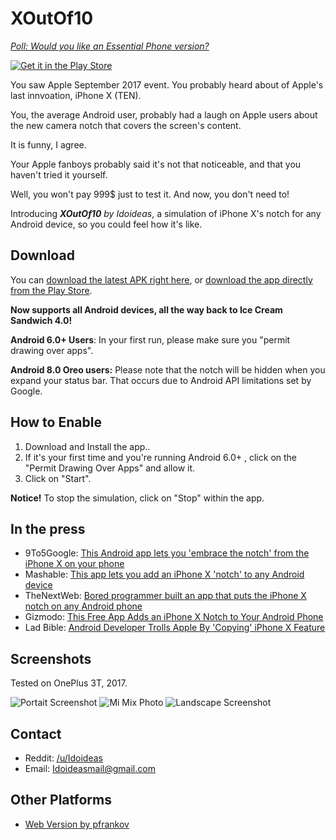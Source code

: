 # XOutOf10

[*Poll: Would you like an Essential Phone version?*](http://www.strawpoll.me/13964446)

[![Get it in the Play Store](https://i.imgur.com/GcvRPKp.png)](https://play.google.com/store/apps/details?id=com.idoideas.xoutof10)

You saw Apple September 2017 event. You probably heard about of Apple's last innvoation, iPhone X (TEN).

You, the average Android user, probably had a laugh on Apple users about the new camera notch that covers the screen's content.

It is funny, I agree.

Your Apple fanboys probably said it's not that noticeable, and that you haven't tried it yourself.

Well, you won't pay 999$ just to test it. And now, you don't need to!

Introducing ***XOutOf10*** *by Idoideas*, a simulation of iPhone X's notch for any Android device, so you could feel how it's like.

## Download

You can [download the latest APK right here](https://github.com/idoideas/XOutOf10/blob/master/XOutOf10.apk?raw=true), or [download the app directly from the Play Store](https://play.google.com/store/apps/details?id=com.idoideas.xoutof10).

**Now supports all Android devices, all the way back to Ice Cream Sandwich 4.0!**

**Android 6.0+ Users**: In your first run, please make sure you "permit drawing over apps".

**Android 8.0 Oreo users:** Please note that the notch will be hidden when you expand your status bar. That occurs due to Android API limitations set by Google.

## How to Enable

1. Download and Install the app..
2. If it's your first time and you're running Android 6.0+ , click on the "Permit Drawing Over Apps" and allow it.
3. Click on "Start".

**Notice!** To stop the simulation, click on "Stop" within the app.

## In the press

* 9To5Google: [This Android app lets you 'embrace the notch' from the iPhone X on your phone](https://9to5google.com/2017/09/18/android-iphone-x-notch-simulator/)
* Mashable: [This app lets you add an iPhone X 'notch' to any Android device](http://mashable.com/2017/09/18/iphone-x-notch-android-app/)
* TheNextWeb: [Bored programmer built an app that puts the iPhone X notch on any Android phone](https://thenextweb.com/apps/2017/09/18/iphone-x-notch-android-phone/)
* Gizmodo: [This Free App Adds an iPhone X Notch to Your Android Phone](http://gizmodo.com/this-free-app-adds-an-iphone-x-notch-to-your-android-ph-1818540557)
* Lad Bible: [Android Developer Trolls Apple By 'Copying' iPhone X Feature](http://www.ladbible.com/technology/technology-android-developer-trolls-apple-by-copying-iphone-x-feature-20170919?c=1505804334722)

## Screenshots

Tested on OnePlus 3T, 2017.

![Portait Screenshot](https://i.imgur.com/Wq429gQ.jpg) ![Mi Mix Photo](https://i.imgur.com/rpkX50w.png)
![Landscape Screenshot](https://i.imgur.com/MWXdVr1.jpg)

## Contact

* Reddit: [/u/Idoideas](https://www.reddit.com/user/idoideas)
* Email: Idoideasmail@gmail.com

## Other Platforms

* [Web Version by pfrankov](https://github.com/pfrankov/iphone-x-notch)
